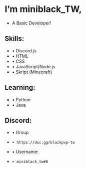# I’m miniblack_TW,
- A Basic Developer!
## Skills:
- • Discord.js
- • HTML
- • CSS
- • JavaScript/Node.js
- • Skript (Minecraft)
## Learning:
- • Python
- • Java
## Discord:
- • Group
-     ➤ https://dsc.gg/blackpvp-tw 
- • Username:
-     ➤ miniblack_tw#0